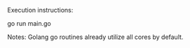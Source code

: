 Execution instructions:

go run main.go

Notes:
Golang go routines already utilize all cores by default. 
